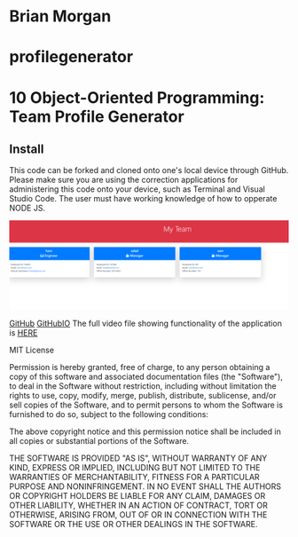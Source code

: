 # Brian Morgan

# profilegenerator
# 10 Object-Oriented Programming: Team Profile Generator

## Install
This code can be forked and cloned onto one's local device through GitHub. Please make sure you are using the correction applications for administering this code onto your device, such as Terminal and Visual Studio Code. The user must have working knowledge of how to opperate NODE JS.


![alt text](pg1.png)


[GitHub](https://www.example.com)
[GitHubIO](https://www.example.com)
The full video file showing functionality of the application is [HERE](https://youtu.be/5F-PSTCQsZQ)

MIT License

Permission is hereby granted, free of charge, to any person obtaining a copy of this software and associated documentation files (the "Software"), to deal in the Software without restriction, including without limitation the rights to use, copy, modify, merge, publish, distribute, sublicense, and/or sell copies of the Software, and to permit persons to whom the Software is furnished to do so, subject to the following conditions:

The above copyright notice and this permission notice shall be included in all copies or substantial portions of the Software.

THE SOFTWARE IS PROVIDED "AS IS", WITHOUT WARRANTY OF ANY KIND, EXPRESS OR IMPLIED, INCLUDING BUT NOT LIMITED TO THE WARRANTIES OF MERCHANTABILITY, FITNESS FOR A PARTICULAR PURPOSE AND NONINFRINGEMENT. IN NO EVENT SHALL THE AUTHORS OR COPYRIGHT HOLDERS BE LIABLE FOR ANY CLAIM, DAMAGES OR OTHER LIABILITY, WHETHER IN AN ACTION OF CONTRACT, TORT OR OTHERWISE, ARISING FROM, OUT OF OR IN CONNECTION WITH THE SOFTWARE OR THE USE OR OTHER DEALINGS IN THE SOFTWARE.




